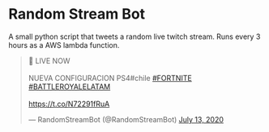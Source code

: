 # Random Stream Bot
A small python script that tweets a random live twitch stream. Runs every 3 hours as a AWS lambda function.

<blockquote class="twitter-tweet"><p lang="es" dir="ltr">🔴 LIVE NOW <br><br> NUEVA CONFIGURACION PS4#chile <a href="https://twitter.com/hashtag/FORTNITE?src=hash&amp;ref_src=twsrc%5Etfw">#FORTNITE</a> <a href="https://twitter.com/hashtag/BATTLEROYALELATAM?src=hash&amp;ref_src=twsrc%5Etfw">#BATTLEROYALELATAM</a><br><br> <a href="https://t.co/N72291fRuA">https://t.co/N72291fRuA</a></p>&mdash; RandomStreamBot (@RandomStreamBot) <a href="https://twitter.com/RandomStreamBot/status/1282782333138075649?ref_src=twsrc%5Etfw">July 13, 2020</a></blockquote> <script async src="https://platform.twitter.com/widgets.js" charset="utf-8"></script>
